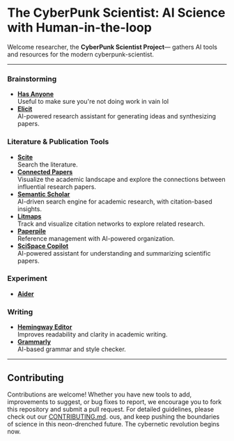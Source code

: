 # The CyberPunk Scientist: AI Science with Human-in-the-loop

Welcome researcher, the **CyberPunk Scientist Project**— gathers AI tools and resources for the modern cyberpunk-scientist.  


---



### Brainstorming  
- **[Has Anyone](https://hasanyone.com/)**  
  Useful to make sure you're not doing work in vain lol  
- **[Elicit](https://elicit.org/)**  
  AI-powered research assistant for generating ideas and synthesizing papers.  

### Literature & Publication Tools  
- **[Scite](https://scite.ai/)**  
  Search the literature.  
- **[Connected Papers](https://www.connectedpapers.com/)**  
  Visualize the academic landscape and explore the connections between influential research papers.  
- **[Semantic Scholar](https://www.semanticscholar.org/)**  
  AI-driven search engine for academic research, with citation-based insights.  
- **[Litmaps](https://www.litmaps.com/)**  
  Track and visualize citation networks to explore related research.  
- **[Paperpile](https://paperpile.com/)**  
  Reference management with AI-powered organization.
- **[SciSpace Copilot](https://typeset.io/)**  
AI-powered assistant for understanding and summarizing scientific papers.

### Experiment

- **[Aider](https://aider.chat/)**  
 
  
### Writing  

- **[Hemingway Editor](https://hemingwayapp.com/)**  
  Improves readability and clarity in academic writing.  
- **[Grammarly](https://www.grammarly.com/)**  
  AI-based grammar and style checker.  


---

## Contributing

Contributions are welcome! Whether you have new tools to add, improvements to suggest, or bug fixes to report, we encourage you to fork this repository and submit a pull request. For detailed guidelines, please check out our [CONTRIBUTING.md](CONTRIBUTING.md).
ous, and keep pushing the boundaries of science in this neon-drenched future. The cybernetic revolution begins now.
